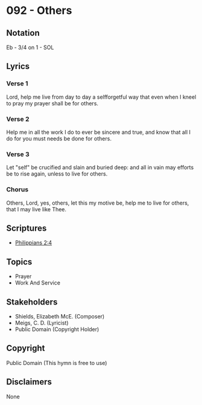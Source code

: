 # 092 - Others

## Notation

Eb - 3/4 on 1 - SOL

## Lyrics

### Verse 1

Lord, help me live from day to day a selfforgetful way that even when I kneel to pray my prayer shall be for others.

### Verse 2

Help me in all the work I do to ever be sincere and true, and know that all I do for you must needs be done for others.

### Verse 3

Let "self" be crucified and slain and buried deep: and all in vain may efforts be to rise again, unless to live for others.

### Chorus

Others, Lord, yes, others, let this my motive be, help me to live for others, that I may live like Thee.


## Scriptures

- [Philippians 2:4](https://www.biblegateway.com/passage/?search=Philippians%202%3A4)

## Topics

- Prayer
- Work And Service

## Stakeholders

- Shields, Elizabeth McE. (Composer)
- Meigs, C. D. (Lyricist)
- Public Domain (Copyright Holder)

## Copyright

Public Domain
(This hymn is free to use)

## Disclaimers

None

